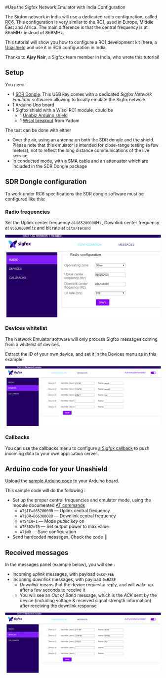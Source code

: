 #Use the Sigfox Network Emulator with India Configuration

The Sigfox network in India will use a dedicated radio configuration, called [RC6](https://build.sigfox.com/sigfox-certification-tests/#sigfox-rf-and-protocol-rc6-documents).
This configuration is very similar to the RC1, used in Europe, Middle East and Africa. The main difference is that the central frequency is at 865MHz instead of 868MHz.

This tutorial will show you how to configure a RC1 development kit (here, a [Unashield](https://unabiz.github.io/unashield/) and use it in RC6 configuration in India.

Thanks to **Ajay Nair**, a Sigfox team member in India, who wrote this tutorial!

## Setup

You need 
* 1 [SDR Dongle](https://build.sigfox.com/sdr-dongle). This USB key comes with a dedicated _Sigfox Network Emulator_ softwaren allowing to locally emulate the Sigfix network
* 1 Arduino Uno board
* 1 Sigfox shield with a Wisol RC1 module, could be 
  * 1 [Unabiz Arduino shield](https://www.unabiz.com/portfolio/unashield/)
  * 1 [Wisol breakout](https://yadom.eu/kit-de-developpement-sigfox-sdr-dongle-brkws01.html) from Yadom


The test can be done with either
* Over the air, using an antenna on both the SDR dongle and the shield. Please note that this emulator is intended for close-range testing (a few meters), not to reflect the long distance communications of the live service
* In conducted mode, with a SMA cable and an attenuator which are included in the SDR Dongle package

## SDR Dongle configuration

To work under RC6 specifications the SDR dongle software must be configured like this: 

### Radio frequencies

Set the Uplink center frequency at `865200000`Hz, Downlink center frequency at `866300000`Hz and bit rate at `bits/second`

![RC6 settings](./medias/SNE-frequencies.png)



### Devices whitelist

The Network Emulator software will only process Sigfox messages coming from a whitelist of devices.

Extract the ID of your own device, and set it in the Devices menu as in this example:

![Device whitelist](./medias/SNE-whitelist.png)



### Callbacks

You can use the callbacks menu to configure [a Sigfox callback](https://support.sigfox.com/docs/callbacks-documentation) to push incoming data to your own application server.



## Arduino code for your Unashield

Upload the [sample Arduino code](./hello-india.ino) to your Arduino board.

This sample code will do the following :

* Set up the proper central frequencies and emulator mode, using the module documented [AT commands](./medias/wisolcommandat_wssfm10r.pdf)
  * `AT$IF=865200000` — Uplink central frequency
  * `AT$DR=866300000` — Downlink central frequency
  * `ATS410=1` — Mode _public key_ on
  * `ATS302=15`  — Set output power to max value
  * `AT$WR` — Save configuration
* Send hardcoded messages. Check the code 🧐



## Received messages

In the messages panel (example below), you will see :

* Incoming _uplink_ messages, with payload `0xC0FFEE`
* Incoming _downlink_ messages, with payload `0xBABE`
  * _Downlink_ means that the device request a reply, and will wake up after a few seconds to receive it
  * You will see an _Out of Band_ message, which is the _ACK_ sent by the device (including voltage & received signal strength information) after receiving the downlink response

![Messages received](./medias/SNE-whitelist.png)
